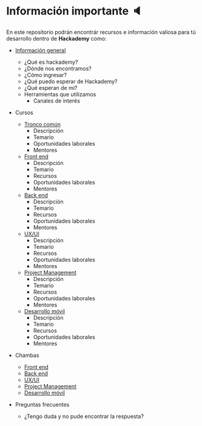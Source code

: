 # Información importante :speaker:
En este repositorio podrán encontrár recursos e información valiosa para tú desarrollo dentro de **Hackademy** como:

- [Información general](https://github.com/hackademymx/informacion-importante/blob/master/informaci%C3%B3n-general.md)
    - ¿Qué es hackademy?
    - ¿Dónde nos encontramos?
    - ¿Cómo ingresar?
    - ¿Qué puedo esperar de Hackademy?
    - ¿Qué esperan de mi?
    - Herramientas que utilizamos
        - Canales de interés
- Cursos
    - [Tronco común](https://github.com/hackademymx/informacion-importante/blob/master/cursos/tronco-comun.md)
        - Descripción
        - Temario
        - Oportunidades laborales
        - Mentores
    - [Front end](https://github.com/hackademymx/informacion-importante/blob/master/cursos/font-end.md)
        - Descripción
        - Temario
        - Recursos
        - Oportunidades laborales
        - Mentores
    - [Back end](https://github.com/hackademymx/informacion-importante/blob/master/cursos/back-end.md)
        - Descripción
        - Temario
        - Recursos
        - Oportunidades laborales
        - Mentores
    - [UX/UI](https://github.com/hackademymx/informacion-importante/blob/master/cursos/ux-ui.md)
        - Descripción
        - Temario
        - Recursos
        - Oportunidades laborales
        - Mentores
    - [Project Management](https://github.com/hackademymx/informacion-importante/blob/master/cursos/project-management.md)    
        - Descripción
        - Temario
        - Recursos
        - Oportunidades laborales
        - Mentores
    - [Desarrollo móvil](https://github.com/hackademymx/informacion-importante/blob/master/cursos/desarrollo-movil.md)
        - Descripción
        - Temario
        - Recursos
        - Oportunidades laborales
        - Mentores
- Chambas 
    - [Front end](https://github.com/hackademymx/informacion-importante/blob/master/chambas/front-end.md)
    - [Back end](https://github.com/hackademymx/informacion-importante/blob/master/chambas/back-end.md)
    - [UX/UI](https://github.com/hackademymx/informacion-importante/blob/master/chambas/ux-ui.md)
    - [Project Management](https://github.com/hackademymx/informacion-importante/blob/master/chambas/project-management.md)
    - [Desarrollo móvil](https://github.com/hackademymx/informacion-importante/blob/master/chambas/desarrollo-movil.md)
    
- Preguntas frecuentes
    - ¿Tengo duda y no pude encontrar la respuesta?

